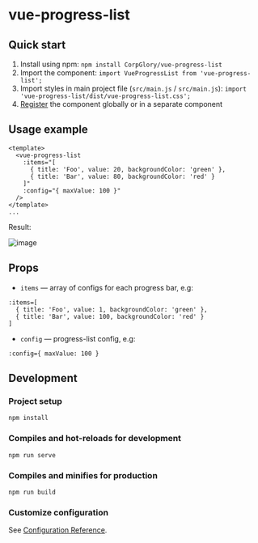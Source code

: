 # vue-progress-list

## Quick start

1. Install using npm: `npm install CorpGlory/vue-progress-list`
2. Import the component: `import VueProgressList from 'vue-progress-list';`
3. Import styles in main project file (`src/main.js` / `src/main.js`): `import 'vue-progress-list/dist/vue-progress-list.css';`
4. [Register](https://vuejs.org/v2/guide/components-registration.html) the component globally or in a separate component

## Usage example
```vue
<template>
  <vue-progress-list
    :items="[
      { title: 'Foo', value: 20, backgroundColor: 'green' }, 
      { title: 'Bar', value: 80, backgroundColor: 'red' }
    ]"
    :config="{ maxValue: 100 }"
  />
</template>
...
```

Result:

![image](https://user-images.githubusercontent.com/47055832/70167248-5a7ad300-16d7-11ea-96ac-f5311dc58b59.png)

## Props
- `items` — array of configs for each progress bar, e.g: 
```
:items=[
  { title: 'Foo', value: 1, backgroundColor: 'green' }, 
  { title: 'Bar', value: 100, backgroundColor: 'red' }
]
```
- `config` — progress-list config, e.g:
```
:config={ maxValue: 100 }
```

## Development

### Project setup
```
npm install
```

### Compiles and hot-reloads for development
```
npm run serve
```

### Compiles and minifies for production
```
npm run build
```

### Customize configuration
See [Configuration Reference](https://cli.vuejs.org/config/).
